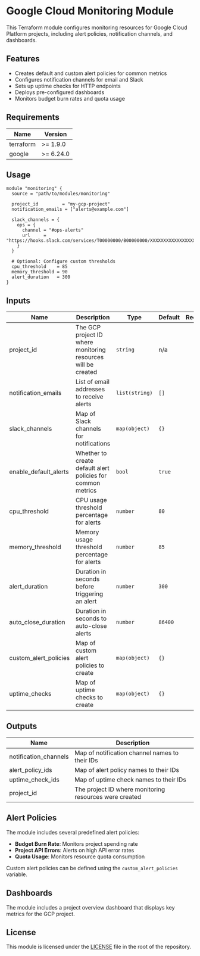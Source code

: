 # Google Cloud Monitoring Module

This Terraform module configures monitoring resources for Google Cloud Platform projects, including alert policies, notification channels, and dashboards.

## Features

- Creates default and custom alert policies for common metrics
- Configures notification channels for email and Slack
- Sets up uptime checks for HTTP endpoints
- Deploys pre-configured dashboards
- Monitors budget burn rates and quota usage

## Requirements

| Name | Version |
|------|---------|
| terraform | >= 1.9.0 |
| google | >= 6.24.0 |

## Usage

```hcl
module "monitoring" {
  source = "path/to/modules/monitoring"

  project_id         = "my-gcp-project"
  notification_emails = ["alerts@example.com"]
  
  slack_channels = {
    ops = {
      channel = "#ops-alerts"
      url     = "https://hooks.slack.com/services/T00000000/B00000000/XXXXXXXXXXXXXXXXXXXXXXXX"
    }
  }
  
  # Optional: Configure custom thresholds
  cpu_threshold    = 85
  memory_threshold = 90
  alert_duration   = 300
}
```

## Inputs

| Name | Description | Type | Default | Required |
|------|-------------|------|---------|:--------:|
| project_id | The GCP project ID where monitoring resources will be created | `string` | n/a | yes |
| notification_emails | List of email addresses to receive alerts | `list(string)` | `[]` | no |
| slack_channels | Map of Slack channels for notifications | `map(object)` | `{}` | no |
| enable_default_alerts | Whether to create default alert policies for common metrics | `bool` | `true` | no |
| cpu_threshold | CPU usage threshold percentage for alerts | `number` | `80` | no |
| memory_threshold | Memory usage threshold percentage for alerts | `number` | `85` | no |
| alert_duration | Duration in seconds before triggering an alert | `number` | `300` | no |
| auto_close_duration | Duration in seconds to auto-close alerts | `number` | `86400` | no |
| custom_alert_policies | Map of custom alert policies to create | `map(object)` | `{}` | no |
| uptime_checks | Map of uptime checks to create | `map(object)` | `{}` | no |

## Outputs

| Name | Description |
|------|-------------|
| notification_channels | Map of notification channel names to their IDs |
| alert_policy_ids | Map of alert policy names to their IDs |
| uptime_check_ids | Map of uptime check names to their IDs |
| project_id | The project ID where monitoring resources were created |

## Alert Policies

The module includes several predefined alert policies:

- **Budget Burn Rate**: Monitors project spending rate
- **Project API Errors**: Alerts on high API error rates
- **Quota Usage**: Monitors resource quota consumption

Custom alert policies can be defined using the `custom_alert_policies` variable.

## Dashboards

The module includes a project overview dashboard that displays key metrics for the GCP project.

## License

This module is licensed under the [LICENSE](../../../LICENSE) file in the root of the repository.
